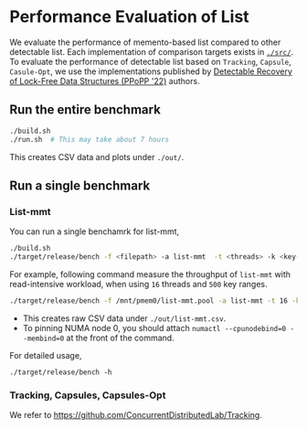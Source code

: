 # Performance Evaluation of List

We evaluate the performance of memento-based list compared to other detectable list. Each implementation of comparison targets exists in [`./src/`](./src). To evaluate the performance of detectable list based on `Tracking`, `Capsule`, `Casule-Opt`, we use the implementations published by [Detectable Recovery of Lock-Free Data Structures (PPoPP '22)](https://dl.acm.org/doi/pdf/10.1145/3503221.3508444) authors.

## Run the entire benchmark

```bash
./build.sh
./run.sh  # This may take about 7 hours
```

This creates CSV data and plots under `./out/`.

## Run a single benchmark

### List-mmt

You can run a single benchamrk for list-mmt,

```bash
./build.sh
./target/release/bench -f <filepath> -a list-mmt  -t <threads> -k <key-range> --insert-ratio <insert-ratio> --delete-ratio <delete-ratio> --read-ratio <read-ratio> -o <outpath>
```

For example, following command measure the throughput of `list-mmt` with read-intensive workload, when using `16` threads and `500` key ranges.

```bash
./target/release/bench -f /mnt/pmem0/list-mmt.pool -a list-mmt -t 16 -k 500 --insert-ratio 0.15 --delete-ratio 0.15 --read-ratio 0.7 -o ./out/list-mmt.csv
```

- This creates raw CSV data under `./out/list-mmt.csv`.
- To pinning NUMA node 0, you should attach `numactl --cpunodebind=0 --membind=0` at the front of the command.


For detailed usage,

```
./target/release/bench -h
```

### Tracking, Capsules, Capsules-Opt

We refer to https://github.com/ConcurrentDistributedLab/Tracking.
